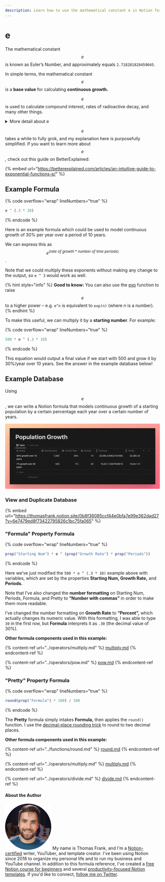 ```yaml
---
description: Learn how to use the mathematical constant e in Notion formulas.
---
```


# e

The mathematical constant $$e$$ is known as Euler’s Number, and approximately equals `2.718281828459045`.

In simple terms, the mathematical constant $$e$$ is a **base value** for calculating **continuous growth.**

$$e$$ is used to calculate compound interest, rates of radioactive decay, and many other things.

<details>

<summary>More detail about <span class="math">e</span></summary>

Many of these types of growth happen continuously. In other words, the growth doesn’t simply happen instantly, at the end of a certain period.

If growth worked that way, then a 100% rate of growth (i.e. a **doubling**) applied to a value of `1` would result in a total value of `2` at the end of the first period. You’d have no growth at all until the very end, and then… poof! `1` doubles to `2`.

But many types of growth - including things like **compound interest** - happen continuously.

If you have $1 that is earning interest, then the interest it earns _can start earning interest itself._

Therefore, by the end of the first period, you won’t have just $2 - you’ll have more. How much more? It depends on how quickly each bit of interest can start earning its own interest.

If it can do it instantly, then you’ll end up with around $2.71 at the end of the first period - in other words, you’ll end up with $$e$$.

</details>

$$e$$ takes a while to fully grok, and my explanation here is purposefully simplified. If you want to learn more about $$e$$_,_ check out this guide on BetterExplained:

{% embed url="https://betterexplained.com/articles/an-intuitive-guide-to-exponential-functions-e/" %}

## Example Formula

{% code overflow="wrap" lineNumbers="true" %}
```jsx
e ^ (.3 * 10)
```
{% endcode %}

Here is an example formula which could be used to model continuous growth of 30% per year over a period of 10 years.

We can express this as $$e^{(rate \ of \ growth \ * \ number \ of \ time \ periods)}$$.

Note that we could multiply these exponents without making any change to the output, so `e ^ 3` would work as well.

{% hint style="info" %}
**Good to know:** You can also use the [exp](../functions/exp.md) function to raise $$e$$ to a higher power – e.g. `e^n` is equivalent to `exp(n)` (where _n_ is a number).
{% endhint %}

To make this useful, we can multiply it by a **starting number**. For example:

{% code overflow="wrap" lineNumbers="true" %}
```jsx
500 * e ^ (.3 * 10)
```
{% endcode %}

This equation would output a final value if we start with 500 and grow it by 30%/year over 10 years. See the answer in the example database below!

## Example Database

Using $$e$$, we can write a Notion formula that models continuous growth of a starting population by a certain percentage each year over a certain number of years.

![](<../../.gitbook/assets/population growth.png>)

### View and Duplicate Database

{% embed url="https://thomasfrank.notion.site/0b8f36085ccf44e0bfa7e99e362dad27?v=6e7479ed8f73422795826c1bc75fa065" %}

### "Formula" Property Formula

{% code overflow="wrap" lineNumbers="true" %}
```jsx
prop("Starting Num") * e ^ (prop("Growth Rate") * prop("Periods"))
```
{% endcode %}

Here we’ve just modified the `500 * e ^ (.3 * 10)` example above with variables, which are set by the properties **Starting Num, Growth Rate,** and **Periods.**

Note that I’ve also changed the **number formatting** on Starting Num, Periods, Formula, and Pretty to **“Number with commas”** in order to make them more readable.

I’ve changed the number formatting on **Growth Rate** to **“Percent”,** which actually changes its numeric value. With this formatting, I was able to type `30` in the first row, but **Formula** interprets it as `.30` (the decimal value of 30%).

**Other formula components used in this example:**

{% content-ref url="../operators/multiply.md" %}
[multiply.md](../operators/multiply.md)
{% endcontent-ref %}

{% content-ref url="../operators/pow.md" %}
[pow.md](../operators/pow.md)
{% endcontent-ref %}

### "Pretty" Property Formula

{% code overflow="wrap" lineNumbers="true" %}
```jsx
round(prop("Formula") * 100) / 100
```
{% endcode %}

The **Pretty** formula simply intakes **Formula,** then applies the `round()` function. I use the [decimal-place rounding trick](../../formula-examples/round-numbers-to-specific-decimal-places.md) to round to two decimal places.

**Other formula components used in this example:**

{% content-ref url="../functions/round.md" %}
[round.md](../functions/round.md)
{% endcontent-ref %}

{% content-ref url="../operators/multiply.md" %}
[multiply.md](../operators/multiply.md)
{% endcontent-ref %}

{% content-ref url="../operators/divide.md" %}
[divide.md](../operators/divide.md)
{% endcontent-ref %}

#### About the Author

<img src="../../.gitbook/assets/Notion Fundamentals with Thomas Frank - Avatar 2021 compressed (1).png" alt="" data-size="line"> My name is Thomas Frank, and I'm a [Notion-certified](https://www.credly.com/badges/95fae13a-17bf-4b4a-a3d2-d58c8a3e6a2a/public\_url) writer, YouTuber, and template creator. I've been using Notion since 2018 to organize my personal life and to run my business and YouTube channel. In addition to this formula reference, I've created a [free Notion course for beginners](https://thomasjfrank.com/fundamentals/) and several [productivity-focused Notion templates](https://thomasjfrank.com/templates/). If you'd like to connect, [follow me on Twitter](https://twitter.com/TomFrankly).
